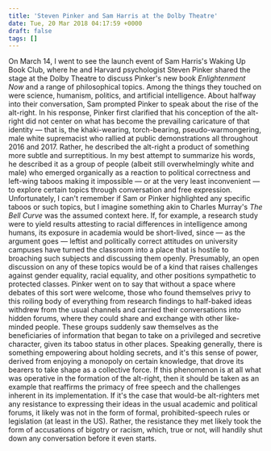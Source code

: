 ```yaml
---
title: 'Steven Pinker and Sam Harris at the Dolby Theatre'
date: Tue, 20 Mar 2018 04:17:59 +0000
draft: false
tags: []
---
```


On March 14, I went to see the launch event of Sam Harris's Waking Up Book Club, where he and Harvard psychologist Steven Pinker shared the stage at the Dolby Theatre to discuss Pinker's new book _Enlightenment Now_ and a range of philosophical topics. Among the things they touched on were science, humanism, politics, and artificial intelligence. About halfway into their conversation, Sam prompted Pinker to speak about the rise of the alt-right. In his response, Pinker first clarified that his conception of the alt-right did not center on what has become the prevailing caricature of that identity — that is, the khaki-wearing, torch-bearing, pseudo-warmongering, male white supremacist who rallied at public demonstrations all throughout 2016 and 2017. Rather, he described the alt-right a product of something more subtle and surreptitious. In my best attempt to summarize his words, he described it as a group of people (albeit still overwhelmingly white and male) who emerged organically as a reaction to political correctness and left-wing taboos making it impossible — or at the very least inconvenient — to explore certain topics through conversation and free expression. Unfortunately, I can't remember if Sam or Pinker highlighted any specific taboos or such topics, but I imagine something akin to Charles Murray's _The Bell Curve_ was the assumed context here. If, for example, a research study were to yield results attesting to racial differences in intelligence among humans, its exposure in academia would be short-lived, since — as the argument goes — leftist and politically correct attitudes on university campuses have turned the classroom into a place that is hostile to broaching such subjects and discussing them openly. Presumably, an open discussion on any of these topics would be of a kind that raises challenges against gender equality, racial equality, and other positions sympathetic to protected classes. Pinker went on to say that without a space where debates of this sort were welcome, those who found themselves privy to this roiling body of everything from research findings to half-baked ideas withdrew from the usual channels and carried their conversations into hidden forums, where they could share and exchange with other like-minded people. These groups suddenly saw themselves as the beneficiaries of information that began to take on a privileged and secretive character, given its taboo status in other places. Speaking generally, there is something empowering about holding secrets, and it's this sense of power, derived from enjoying a monopoly on certain knowledge, that drove its bearers to take shape as a collective force. If this phenomenon is at all what was operative in the formation of the alt-right, then it should be taken as an example that reaffirms the primacy of free speech and the challenges inherent in its implementation. If it's the case that would-be alt-righters met any resistance to expressing their ideas in the usual academic and political forums, it likely was not in the form of formal, prohibited-speech rules or legislation (at least in the US). Rather, the resistance they met likely took the form of accusations of bigotry or racism, which, true or not, will handily shut down any conversation before it even starts.
